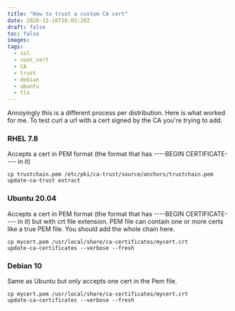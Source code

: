 ```yaml
---
title: "How to trust a custom CA cert"
date: 2020-12-16T16:03:20Z
draft: false
toc: false
images:
tags:
  - ssl
  - root_cert
  - CA
  - trust
  - debian
  - ubuntu
  - tls
---
```


Annoyingly this is a different process per distribution. Here is what worked for me.  To test curl a url with a cert signed by the CA you're trying to add.


### RHEL 7.8
Accepts a cert in PEM format (the format that has ----BEGIN CERTIFICATE---- in it)
```
cp trustchain.pem /etc/pki/ca-trust/source/anchors/trustchain.pem
update-ca-trust extract
```

### Ubuntu 20.04
Accepts a cert in PEM format (the format that has ----BEGIN CERTIFICATE---- in it) but with crt file extension. PEM file can contain one or more certs like a true PEM file. You should add the whole chain here.
```
cp mycert.pem /usr/local/share/ca-certificates/mycert.crt
update-ca-certificates --verbose --fresh
```

### Debian 10
Same as Ubuntu but only accepts one cert in the Pem file.
```
cp mycert.pem /usr/local/share/ca-certificates/mycert.crt
update-ca-certificates --verbose --fresh
```
